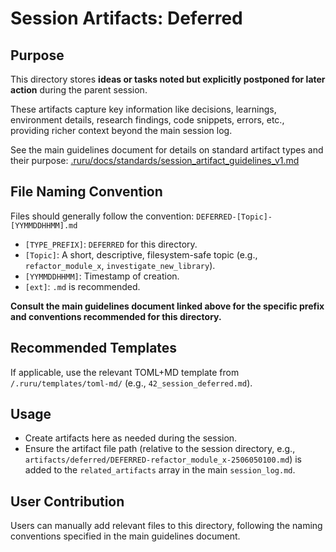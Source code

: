# Session Artifacts: Deferred

## Purpose

This directory stores **ideas or tasks noted but explicitly postponed for later action** during the parent session.

These artifacts capture key information like decisions, learnings, environment details, research findings, code snippets, errors, etc., providing richer context beyond the main session log.

See the main guidelines document for details on standard artifact types and their purpose:
[.ruru/docs/standards/session_artifact_guidelines_v1.md](/.ruru/docs/standards/session_artifact_guidelines_v1.md)

## File Naming Convention

Files should generally follow the convention: `DEFERRED-[Topic]-[YYMMDDHHMM].md`

*   `[TYPE_PREFIX]`: `DEFERRED` for this directory.
*   `[Topic]`: A short, descriptive, filesystem-safe topic (e.g., `refactor_module_x`, `investigate_new_library`).
*   `[YYMMDDHHMM]`: Timestamp of creation.
*   `[ext]`: `.md` is recommended.

**Consult the main guidelines document linked above for the specific prefix and conventions recommended for this directory.**

## Recommended Templates

If applicable, use the relevant TOML+MD template from `/.ruru/templates/toml-md/` (e.g., `42_session_deferred.md`).

## Usage

*   Create artifacts here as needed during the session.
*   Ensure the artifact file path (relative to the session directory, e.g., `artifacts/deferred/DEFERRED-refactor_module_x-2506050100.md`) is added to the `related_artifacts` array in the main `session_log.md`.

## User Contribution

Users can manually add relevant files to this directory, following the naming conventions specified in the main guidelines document.
